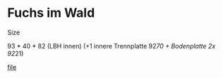 # Fuchs im Wald

Size

93 *  40 *  82 (LBH innen) (+1 innere Trennplatte 92*70 + Bodenplatte 2x 92*21)

[file](_Organizer_FuchsImWald.svg)
